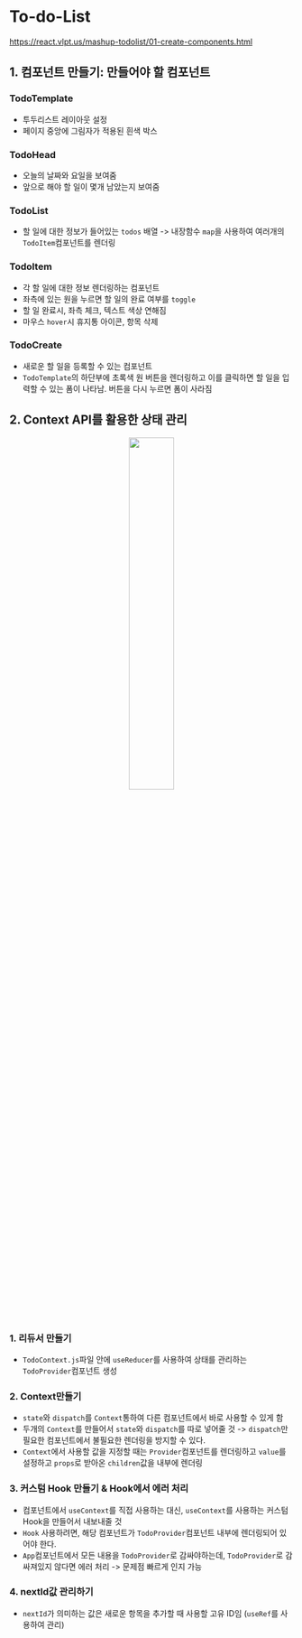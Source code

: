 # To-do-List

https://react.vlpt.us/mashup-todolist/01-create-components.html

## 1. 컴포넌트 만들기: 만들어야 할 컴포넌트

### TodoTemplate

- 투두리스트 레이아웃 설정
- 페이지 중앙에 그림자가 적용된 흰색 박스

### TodoHead

- 오늘의 날짜와 요일을 보여줌
- 앞으로 해야 할 일이 몇개 남았는지 보여줌

### TodoList

- 할 일에 대한 정보가 들어있는 `todos` 배열
  -> 내장함수 `map`을 사용하여 여러개의 `TodoItem`컴포넌트를 렌더링

### TodoItem

- 각 할 일에 대한 정보 렌더링하는 컴포넌트
- 좌측에 있는 원을 누르면 할 일의 완료 여부를 `toggle`
- 할 일 완료시, 좌측 체크, 텍스트 색상 연해짐
- 마우스 `hover`시 휴지통 아이콘, 항목 삭제

### TodoCreate

- 새로운 할 일을 등록할 수 있는 컴포넌트
- `TodoTemplate`의 하단부에 초록색 원 버튼을 렌더링하고
  이를 클릭하면 할 일을 입력할 수 있는 폼이 나타남.
  버튼을 다시 누르면 폼이 사라짐

## 2. Context API를 활용한 상태 관리

<p align="center">
  <img width="40%" height="40%" src="https://user-images.githubusercontent.com/70371342/148914901-2d69bca1-4647-4356-81b7-4a9df633fc3b.png" />
</p>

### 1. 리듀서 만들기

- `TodoContext.js`파일 안에 `useReducer`를 사용하여 상태를 관리하는 `TodoProvider`컴포넌트 생성

### 2. Context만들기

- `state`와 `dispatch`를 `Context`통하여 다른 컴포넌트에서 바로 사용할 수 있게 함
- 두개의 `Context`를 만들어서 `state`와 `dispatch`를 따로 넣어줄 것
  -> `dispatch`만 필요한 컴포넌트에서 불필요한 렌더링을 방지할 수 있다.
- `Context`에서 사용할 값을 지정할 때는 `Provider`컴포넌트를 렌더링하고 `value`를 설정하고 `props`로 받아온 `children`값을 내부에 렌더링

### 3. 커스텀 Hook 만들기 & Hook에서 에러 처리

- 컴포넌트에서 `useContext`를 직접 사용하는 대신, `useContext`를 사용하는 커스텀 Hook을 만들어서 내보내줄 것
- `Hook` 사용하려면, 해당 컴포넌트가 `TodoProvider`컴포넌트 내부에 렌더링되어 있어야 한다.
- `App`컴포넌트에서 모든 내용을 `TodoProvider`로 감싸야하는데, `TodoProvider`로 감싸져있지 않다면 에러 처리 -> 문제점 빠르게 인지 가능

### 4. nextId값 관리하기

- `nextId`가 의미하는 값은 새로운 항목을 추가할 때 사용할 고유 ID임 (`useRef`를 사용하여 관리)
